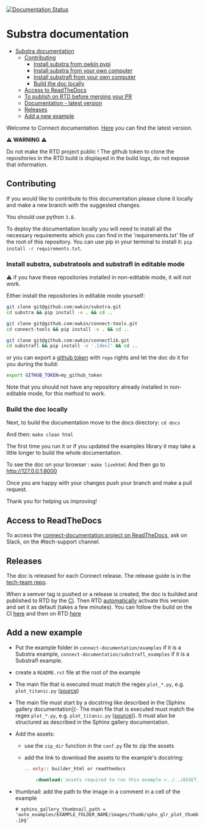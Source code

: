 [![Documentation
Status](https://readthedocs.com/projects/owkin-connect-documentation/badge/?version=latest&token=184028ad6219084eb2c5dbdacc299817e7cd88cbf48e940b260793e8f48dc591)](https://connect-docs.owkin.com/en/latest/?badge=latest)

# Substra documentation

- [Substra documentation](#substra-documentation)
  - [Contributing](#contributing)
    - [Install substra from owkin pypi](#install-substra-from-owkin-pypi)
    - [Install substra from your own computer](#install-substra-from-your-own-computer)
    - [Install substrafl from your own computer](#install-substrafl-from-your-own-computer)
    - [Build the doc locally](#build-the-doc-locally)
  - [Access to ReadTheDocs](#access-to-readthedocs)
  - [To publish on RTD before merging your PR](#to-publish-on-rtd-before-merging-your-pr)
  - [Documentation - latest version](#documentation---latest-version)
  - [Releases](#releases)
  - [Add a new example](#add-a-new-example)

Welcome to Connect documentation. [Here](https://connect-docs.owkin.com/en/latest/index.html) you can find the latest version.


:warning: **WARNING** :warning:

Do not make the RTD project public !
The github token to clone the repositories in the RTD build is displayed in the build logs, do not expose that information.

## Contributing

If you would like to contribute to this documentation please clone it locally and make a new branch with the suggested changes.

You should use python `3.8`.

To deploy the documentation locally you will need to install all the necessary requirements which you can find in the 'requirements.txt' file of the root of this repository. You can use pip in your terminal to install it: `pip install -r requirements.txt`.

### Install substra, substratools and substrafl in editable mode

:warning: if you have these repositories installed in non-editable mode, it will not work.

Either install the repositories in editable mode yourself:

```sh
git clone git@github.com:owkin/substra.git
cd substra && pip install -e . && cd ..
```

```sh
git clone git@github.com:owkin/connect-tools.git
cd connect-tools && pip install -e . && cd ..
```

```sh
git clone git@github.com:owkin/connectlib.git
cd substrafl && pip install -e '.[dev]' && cd ..
```

or you can export a
[github token](https://docs.github.com/en/authentication/keeping-your-account-and-data-secure/creating-a-personal-access-token)
with `repo` rights and let the doc do it for you during the build:

```sh
export GITHUB_TOKEN=my_github_token
```
Note that you should not have any repository already installed in non-editable mode, for this method to work.

### Build the doc locally

Next, to build the documentation move to the docs directory: `cd docs`

And then: `make clean html`

The first time you run it or if you updated the examples library it may take a little longer to build the whole documentation.

To see the doc on your browser : `make livehtml`
And then go to http://127.0.0.1:8000

Once you are happy with your changes push your branch and make a pull request.

Thank you for helping us improving!

## Access to ReadTheDocs

To access the [connect-documentation project on ReadTheDocs](https://readthedocs.com/projects/owkin-connect-documentation/), ask on Slack, on the #tech-support channel.


## Releases

The doc is released for each Connect release. The release guide is in the [tech-team repo](https://github.com/owkin/tech-team/blob/main/releasing_guide.md#connect-documentation).

When a semver tag is pushed or a release is created, the doc is builded and published to RTD by the [CI](https://github.com/owkin/connect-documentation/blob/main/.github/workflows/publish_stable.yml).
Then RTD [automatically](https://readthedocs.com/dashboard/owkin-connect-documentation/rules/regex/411/) activate this version and set it as default (takes a few minutes).
You can follow the build on the CI [here](https://github.com/owkin/connect-documentation/actions) and then on RTD [here](https://readthedocs.com/projects/owkin-connect-documentation/builds/)

## Add a new example

- Put the example folder in `connect-documentation/examples` if it is a Substra example, `connect-documentation/substrafl_examples` if it is a Substrafl example.
- create a `README.rst` file at the root of the example
- The main file that is executed must match the regex `plot_*.py`, e.g. `plot_titanic.py` ([source](https://sphinx-gallery.github.io/stable/configuration.html?highlight=examples_dirs#parsing-and-executing-examples-via-matching-patterns))
- The main file must start by a docstring like described in the [Sphinx gallery documentation](- The main file that is executed must match the regex `plot_*.py`, e.g. `plot_titanic.py` ([source](https://sphinx-gallery.github.io/stable/configuration.html?highlight=examples_dirs#parsing-and-executing-examples-via-matching-patterns))). It must also be structured as described in the Sphinx gallery documentation.
- Add the assets:
  - use the `zip_dir` function in the `conf.py` file to zip the assets
  - add the link to download the assets to the example's docstring:

    ```rst
    .. only:: builder_html or readthedocs

        :download:`assets required to run this example <../../ASSET_NAME.zip>`
    ```
- thumbnail: add the path to the image in a comment in a cell of the example

    `# sphinx_gallery_thumbnail_path = 'auto_examples/EXAMPLE_FOLDER_NAME/images/thumb/sphx_glr_plot_thumb.jpg'`

